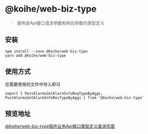 # @koihe/web-biz-type

> 服务层Api接口请求参数和响应参数的类型定义

## 安装

```
npm install --save @koihe/web-biz-type
yarn add @koihe/web-biz-type
```

## 使用方式

在需要使用的文件中导入即可
```
import { PostAlarmsGetAlarmInfoReqTypeByAggs, PostAlarmsGetAlarmInfoResTypeByAggs } from '@koihe/web-biz-type'
```

## 预览地址

[@koihe/web-biz-type插件业务Api接口类型定义查询页面](https://jy-he.github.io/web-biz-type-index/)